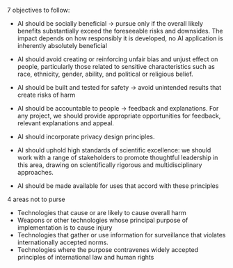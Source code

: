 
7 objectives to follow:

- AI should be socially beneficial -> pursue only if the overall likely benefits substantially exceed the foreseeable risks and downsides. The impact depends on how responsibly it is developed, no AI application is inherently absolutely beneficial

- AI should avoid creating or reinforcing unfair bias and unjust effect on people, particularly those related to sensitive characteristics such as race, ethnicity, gender, ability, and political or religious belief.

- AI should be built and tested for safety -> avoid unintended results that create risks of harm

- AI should be accountable to people -> feedback and explanations. For any project, we should provide appropriate opportunities for feedback, relevant explanations and appeal.

- AI should incorporate privacy design principles.

- AI should uphold high standards of scientific excellence:  we should work with a range of stakeholders to promote thoughtful leadership in this area, drawing on scientifically rigorous and multidisciplinary approaches.

- AI should be made available for uses that accord with these principles

4 areas not to purse

- Technologies that cause or are likely to cause overall harm
- Weapons or other technologies whose principal purpose of implementation is to cause injury
- Technologies that gather or use information for surveillance that violates internationally accepted norms.
- Technologies where the purpose contravenes widely accepted principles of international law and human rights